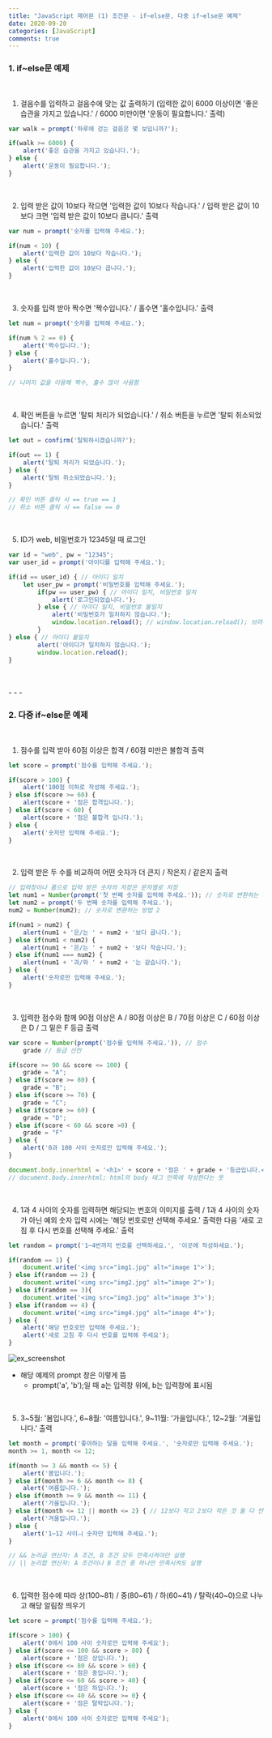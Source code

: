 ```yaml
---
title: "JavaScript 제어문 (1) 조건문 - if~else문, 다중 if~else문 예제"
date: 2020-09-20
categories: [JavaScript]
comments: true
---
```


### **1. if~else문 예제**

<br>

1) 걸음수를 입력하고 걸음수에 맞는 값 출력하기 (입력한 값이 6000 이상이면 '좋은 습관을 가지고 있습니다.' / 6000 미만이면 '운동이 필요합니다.' 출력)

```js
var walk = prompt('하루에 걷는 걸음은 몇 보입니까?');

if(walk >= 6000) {
	alert('좋은 습관을 가지고 있습니다.');
} else {
	alert('운동이 필요합니다.');
}
```

<br>

2) 입력 받은 값이 10보다 작으면 '입력한 값이 10보다 작습니다.' / 입력 받은 값이 10보다 크면 '입력 받은 값이 10보다 큽니다.' 출력

```js
var num = prompt('숫자를 입력해 주세요.');

if(num < 10) {
	alert('입력한 값이 10보다 작습니다.');
} else {
	alert('입력한 값이 10보다 큽니다.');
}
```

<br>

3) 숫자를 입력 받아 짝수면 '짝수입니다.' / 홀수면 '홀수입니다.' 출력

```js
let num = prompt('숫자를 입력해 주세요.');

if(num % 2 == 0) {
	alert('짝수입니다.');
} else {
	alert('홀수입니다.');
}

// 나머지 값을 이용해 짝수, 홀수 많이 사용함
```

<br>

4) 확인 버튼을 누르면 '탈퇴 처리가 되었습니다.' / 취소 버튼을 누르면 '탈퇴 취소되었습니다.' 출력

```js
let out = confirm('탈퇴하시겠습니까?');

if(out == 1) {
	alert('탈퇴 처리가 되었습니다.');
} else {
	alert('탈퇴 취소되었습니다.');
}

// 확인 버튼 클릭 시 == true == 1
// 취소 버튼 클릭 시 == false == 0
```

<br>

5) ID가 web, 비밀번호가 12345일 때 로그인

```js
var id = "web", pw = "12345";
var user_id = prompt('아이디를 입력해 주세요.');

if(id == user_id) { // 아이디 일치
	let user_pw = prompt('비밀번호를 입력해 주세요.');
    	if(pw == user_pw) { // 아이디 일치, 비밀번호 일치
    		alert('로그인되었습니다.');
    	} else { // 아이디 일치, 비밀번호 불일치
    		alert('비밀번호가 일치하지 않습니다.');
        	window.location.reload(); // window.location.reload(); 브라우저 새로 고침
    	}
} else { // 아이디 불일치
    	alert('아이디가 일치하지 않습니다.');
    	window.location.reload();
}
```

<br>
<br>
- - -
<br>

### **2. 다중 if~else문 예제**

<br>

1) 점수를 입력 받아 60점 이상은 합격 / 60점 미만은 불합격 출력

```js
let score = prompt('점수를 입력해 주세요.');

if(score > 100) {
	alert('100점 이하로 작성해 주세요.');
} else if(score >= 60) {
	alert(score + '점은 합격입니다.');
} else if(score < 60) {
	alert(score + '점은 불합격 입니다.');
} else {
	alert('숫자만 입력해 주세요.');
}
```

<br>

2) 입력 받은 두 수를 비교하여 어떤 숫자가 더 큰지 / 작은지 / 같은지 출력

```js
// 입력창이나 폼으로 입력 받은 숫자의 저장은 문자열로 저장
let num1 = Number(prompt('첫 번째 숫자를 입력해 주세요.')); // 숫자로 변환하는 방법 1
let num2 = prompt('두 번째 숫자를 입력해 주세요.');
num2 = Number(num2); // 숫자로 변환하는 방법 2

if(num1 > num2) {
	alert(num1 + '은/는 ' + num2 + '보다 큽니다.');
} else if(num1 < num2) {
	alert(num1 + '은/는 ' + num2 + '보다 작습니다.');
} else if(num1 === num2) {
	alert(num1 + '과/와 ' + num2 + '는 같습니다.');
} else {
	alert('숫자로만 입력해 주세요.');
}
```

<br>

3) 입력한 점수와 함께 90점 이상은 A / 80점 이상은 B / 70점 이상은 C / 60점 이상은 D / 그 밑은 F 등급 출력

```js
var score = Number(prompt('점수를 입력해 주세요.')), // 점수
    grade // 등급 선언

if(score >= 90 && score <= 100) {
	grade = "A";
} else if(score >= 80) {
	grade = "B";
} else if(score >= 70) {
	grade = "C";
} else if(score >= 60) {
	grade = "D";
} else if(score < 60 && score >0) {
	grade = "F"
} else {
	alert('0과 100 사이 숫자로만 입력해 주세요.');
}

document.body.innerhtml = '<h1>' + score + '점은 ' + grade + '등급입니다.</h1>';
// document.body.innerhtml; html의 body 태그 안쪽에 작성한다는 뜻
```

<br>

4) 1과 4 사이의 숫자를 입력하면 해당되는 번호의 이미지를 출력 / 1과 4 사이의 숫자가 아닌 예외 숫자 입력 시에는 '해당 번호로만 선택해 주세요.' 출력한 다음 '새로 고침 후 다시 번호를 선택해 주세요.' 출력

```js
let random = prompt('1~4번까지 번호를 선택하세요.', '이곳에 작성하세요.');

if(random == 1) {
	document.write('<img src="img1.jpg" alt="image 1">');
} else if(random == 2) {
	document.write('<img src="img2.jpg" alt="image 2">');
} else if(ramdom == 3){
	document.write('<img src="img3.jpg" alt="image 3">');
} else if(random == 4) {
	document.write('<img src="img4.jpg" alt="image 4">');
} else {
    alert('해당 번호로만 입력해 주세요.');
    alert('새로 고침 후 다시 번호를 입력해 주세요');
}
```

![ex_screenshot](https://img1.daumcdn.net/thumb/R1280x0/?scode=mtistory2&fname=https%3A%2F%2Fblog.kakaocdn.net%2Fdn%2FRe9Uo%2FbtqI6N4P4ye%2F7shglXYuXkXVlM1dAb9bPK%2Fimg.png)

- 해당 예제의 prompt 창은 이렇게 뜸
	- prompt('a', 'b');일 때 a는 입력창 위에, b는 입력창에 표시됨

<br>

5) 3~5월: '봄입니다.', 6~8월: '여름입니다.', 9~11월: '가을입니다.', 12~2월: '겨울입니다.' 출력

```js
let month = prompt('좋아하는 달을 입력해 주세요.', '숫자로만 입력해 주세요.');
month >= 1, month <= 12;

if(month >= 3 && month <= 5) {
	alert('봄입니다.');
} else if(month >= 6 && month <= 8) {
	alert('여름입니다.');
} else if(month >= 9 && month <= 11) {
	alert('가을입니다.');
} else if(month <= 12 || month <= 2) { // 12보다 작고 2보다 작은 것 둘 다 만족시키면 값은 1밖에 없으므로 둘 중 하나만 만족시키는 걸로 해야 함
	alert('겨울입니다.');
} else {
	alert('1~12 사이ㅢ 숫자만 입력해 주세요.');
}

// && 논리곱 연산자: A 조건, B 조건 모두 만족시켜야만 실행
// || 논리합 연산자: A 조건이나 B 조건 중 하나만 만족시켜도 실행
```

<br>

6) 입력한 점수에 따라 상(100~81) / 중(80~61) / 하(60~41) / 탈락(40~0)으로 나누고 해당 알림창 띄우기

```js
let score = prompt('점수를 입력해 주세요.');

if(score > 100) {
	alert('0에서 100 사이 숫자로만 입력해 주세요');
} else if(score <= 100 && score > 80) {
	alert(score + '점은 상입니다.');
} else if(score <= 80 && score > 60) {
	alert(score + '점은 중입니다.');
} else if(score <= 60 && score > 40) {
	alert(score + '점은 하입니다.');
} else if(score <= 40 && score >= 0} {
	alert(score + '점은 탈락입니다.');
} else {
	alert('0에서 100 사이 숫자로만 입력해 주세요');
}
```
